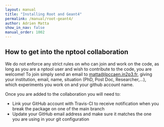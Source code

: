 ```yaml
---
layout: manual
title: "Installing Root and Geant4"
permalink: /manual/root-geant4/
author: Adrien Matta
show_in_nav: false
manual_order: 1002
---
```

## How to get into the nptool collaboration

We do not enforce any strict rules on who can join and work on the code, as long as you are a nptool user and wish to contribute to the code, you are welcome!
To join simply send an email to matta@lpccaen.in2p3.fr, giving your institution, email, name, situation (PhD, Post Doc, Researcher,...), which experiments you work on and your github account name.

Once you are added to the collaboration you will need to:
  - Link your GitHub account with Travis-CI to receive notification when you break the package on one of the main branch
  - Update your GitHub email address and make sure it matches the one you are using in your git configuration

